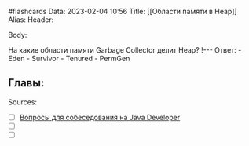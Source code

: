 #flashcards
Data: 2023-02-04 10:56
Title: [[Области памяти в Heap]]
Alias:
Header:




Body:


На какие области памяти Garbage Collector делит Heap?
!---
Ответ:
	- Eden
	- Survivor
	- Tenured
	- PermGen
<!--SR:!2023-11-03,10,650-->




Главы:
-


Sources:
- [ ] [Вопросы для собеседования на Java Developer](https://github.com/enhorse/java-interview/blob/master/README.md#%D0%9E%D0%9E%D0%9F)
- [ ] []()
- [ ] []()
